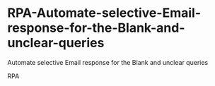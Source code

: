 # RPA-Automate-selective-Email-response-for-the-Blank-and-unclear-queries
Automate selective Email response for the Blank and unclear queries

RPA
